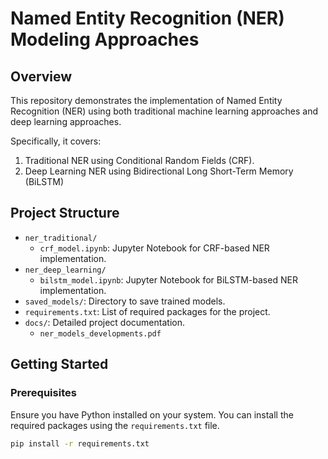 # Named Entity Recognition (NER) Modeling Approaches

## Overview

This repository demonstrates the implementation of Named Entity Recognition (NER) using both traditional machine learning approaches and deep learning approaches. 

Specifically, it covers:

1. Traditional NER using Conditional Random Fields (CRF).
2. Deep Learning NER using Bidirectional Long Short-Term Memory (BiLSTM)

## Project Structure

- `ner_traditional/`
  - `crf_model.ipynb`: Jupyter Notebook for CRF-based NER implementation.
- `ner_deep_learning/`
  - `bilstm_model.ipynb`: Jupyter Notebook for BiLSTM-based NER implementation.
- `saved_models/`: Directory to save trained models.
- `requirements.txt`: List of required packages for the project.
- `docs/`: Detailed project documentation.
  - `ner_models_developments.pdf`

## Getting Started

### Prerequisites

Ensure you have Python installed on your system. You can install the required packages using the `requirements.txt` file.

```sh
pip install -r requirements.txt
```